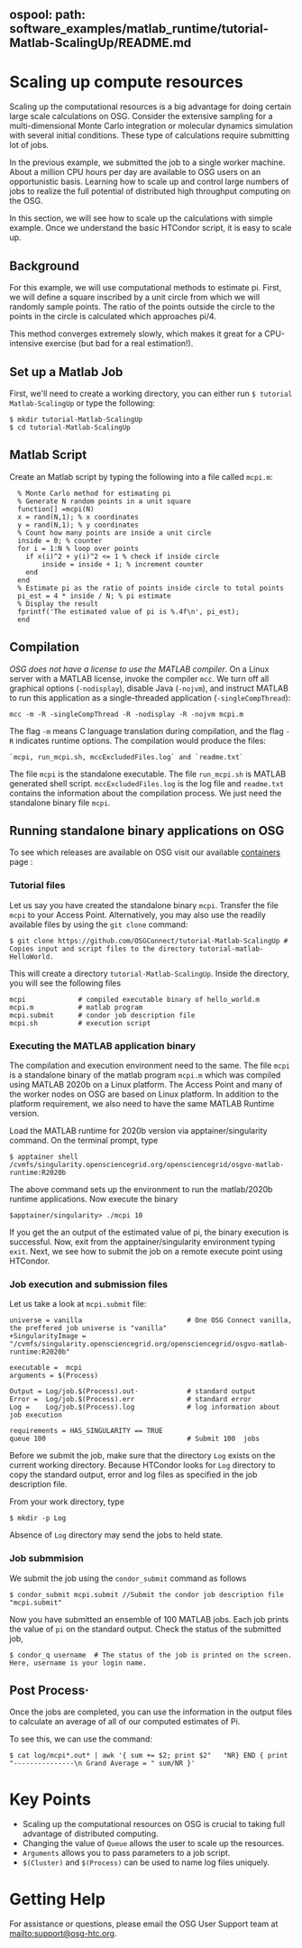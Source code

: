 ospool:
    path: software_examples/matlab_runtime/tutorial-Matlab-ScalingUp/README.md
---

# Scaling up compute resources

Scaling up the computational resources is a big advantage for doing
certain large scale calculations on OSG. Consider the extensive
sampling for a multi-dimensional Monte Carlo integration or molecular
dynamics simulation with several initial conditions. These type of
calculations require submitting lot of jobs.

In the previous example, we submitted the job to a single worker
machine. About a million CPU hours per day are available to OSG users
on an opportunistic basis. Learning how to scale up and control large
numbers of jobs to realize the full potential of distributed high
throughput computing on the OSG.

In this section, we will see how to scale up the calculations with
simple example. Once we understand the basic HTCondor script, it is easy
to scale up.

## Background

For this example, we will use computational methods to estimate pi. First,
we will define a square inscribed by a unit circle from which we will 
randomly sample points. The ratio of the points outside the circle to 
the points in the circle is calculated which approaches pi/4. 

This method converges extremely slowly, which makes it great for a 
CPU-intensive exercise (but bad for a real estimation!).

## Set up a Matlab Job

First, we'll need to create a working directory, you can either run 
`$ tutorial Matlab-ScalingUp` or type the following:

    $ mkdir tutorial-Matlab-ScalingUp
    $ cd tutorial-Matlab-ScalingUp

## Matlab Script

Create an Matlab script by typing the following into a file called `mcpi.m`:
```
  % Monte Carlo method for estimating pi
  % Generate N random points in a unit square
  function[] =mcpi(N)
  x = rand(N,1); % x coordinates
  y = rand(N,1); % y coordinates
  % Count how many points are inside a unit circle
  inside = 0; % counter
  for i = 1:N % loop over points
    if x(i)^2 + y(i)^2 <= 1 % check if inside circle
        inside = inside + 1; % increment counter
    end
  end
  % Estimate pi as the ratio of points inside circle to total points
  pi_est = 4 * inside / N; % pi estimate
  % Display the result
  fprintf('The estimated value of pi is %.4f\n', pi_est);
  end
```
## Compilation 

*OSG does not have a license to use the MATLAB compiler*. On a Linux server with a MATLAB 
license, invoke the compiler `mcc`.  We turn off all graphical options (`-nodisplay`), disable Java (`-nojvm`), and instruct MATLAB to run this application as a single-threaded application (`-singleCompThread`):

    mcc -m -R -singleCompThread -R -nodisplay -R -nojvm mcpi.m

The flag `-m` means C language translation during compilation, and the flag `-R` indicates runtime options.  The compilation would produce the files: 

    `mcpi, run_mcpi.sh, mccExcludedFiles.log` and `readme.txt`

The file `mcpi` is the standalone executable. The file `run_mcpi.sh` is MATLAB generated shell script. `mccExcludedFiles.log` is the log file and `readme.txt` contains the information about the compilation process. We just need the standalone binary file `mcpi`. 
## Running standalone binary applications on OSG

To see which releases are available on OSG visit our available [containers](https://portal.osg-htc.org/documentation/htc_workloads/using_software/available-contaners-list/) page :

### Tutorial files

Let us say you have created the standalone binary `mcpi`. Transfer the file `mcpi` to your Access Point. Alternatively, you may also use the readily available files by using the `git clone` command: 

    $ git clone https://github.com/OSGConnect/tutorial-Matlab-ScalingUp # Copies input and script files to the directory tutorial-matlab-HelloWorld.
 
This will create a directory `tutorial-Matlab-ScalingUp`. Inside the directory, you will see the following files
   
    mcpi             # compiled executable binary of hello_world.m
    mcpi.m           # matlab program
    mcpi.submit      # condor job description file
    mcpi.sh          # execution script

### Executing the MATLAB application binary

The compilation and execution environment need to the same. The file `mcpi` is a standalone binary of the matlab program `mcpi.m` which was compiled using MATLAB 2020b on a Linux platform. The Access Point and many of the worker nodes on OSG are based on Linux platform. In addition to the platform requirement, we also need to have the same MATLAB Runtime version. 

Load the MATLAB runtime for 2020b version via apptainer/singularity command.  On the terminal prompt, type

    $ apptainer shell /cvmfs/singularity.opensciencegrid.org/opensciencegrid/osgvo-matlab-runtime:R2020b

The above command sets up the environment to run the matlab/2020b runtime applications.  Now execute the binary

    $apptainer/singularity> ./mcpi 10

If you get the an output of the estimated value of pi, the binary execution is successful. Now, exit from the apptainer/singularity environment typing `exit`. Next, we see how to submit the job on a remote execute point using HTCondor.

### Job execution and submission files

Let us take a look at `mcpi.submit` file: 


    universe = vanilla                          # One OSG Connect vanilla, the preffered job universe is "vanilla"
    +SingularityImage = "/cvmfs/singularity.opensciencegrid.org/opensciencegrid/osgvo-matlab-runtime:R2020b"
    
    executable =  mcpi                
    arguments = $(Process)
    
    Output = Log/job.$(Process).out⋅            # standard output 
    Error =  Log/job.$(Process).err             # standard error
    Log =    Log/job.$(Process).log             # log information about job execution
    
    requirements = HAS_SINGULARITY == TRUE 
    queue 100                                   # Submit 100  jobs


Before we submit the job, make sure that the directory `Log` exists on the current working directory. Because HTCondor looks for `Log` directory to copy the standard output, error and log files as specified in the job description file. 

From your work directory, type

    $ mkdir -p Log

Absence of `Log` directory may send the jobs to held state. 

### Job submmision 

We submit the job using the `condor_submit` command as follows

	$ condor_submit mcpi.submit //Submit the condor job description file "mcpi.submit"

Now you have submitted an ensemble of 100 MATLAB jobs. Each job prints the value of `pi` on the standard 
output. Check the status of the submitted job,  

	$ condor_q username  # The status of the job is printed on the screen. Here, username is your login name.


## Post Process⋅

Once the jobs are completed, you can use the information in the output files 
to calculate an average of all of our computed estimates of Pi.

To see this, we can use the command:

	$ cat log/mcpi*.out* | awk '{ sum += $2; print $2"   "NR} END { print "---------------\n Grand Average = " sum/NR }'

# Key Points

- Scaling up the computational resources on OSG is crucial to taking full advantage of distributed computing.
- Changing the value of `Queue` allows the user to scale up the resources.
- `Arguments` allows you to pass parameters to a job script.
- `$(Cluster)` and `$(Process)` can be used to name log files uniquely.

# Getting Help

For assistance or questions, please email the OSG User Support team at 
<mailto:support@osg-htc.org>.
